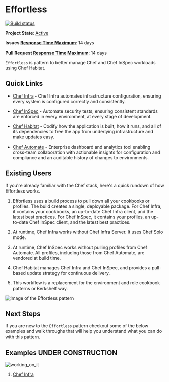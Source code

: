 # Effortless

[![Build status](https://badge.buildkite.com/7ed9be7c2b2a9f812f68e4f0fc654e0ac857e6e854d48caec1.svg?branch=master)](https://buildkite.com/chef/chef-effortless-master-habitat-build)

**Project State**: [Active](https://github.com/chef/chef-oss-practices/blob/master/repo-management/repo-states.md#active)

**Issues [Response Time Maximum](https://github.com/chef/chef-oss-practices/blob/master/repo-management/repo-states.md)**: 14 days

**Pull Request [Response Time Maximum](https://github.com/chef/chef-oss-practices/blob/master/repo-management/repo-states.md)**: 14 days

`Effortless` is pattern to better manage Chef and Chef InSpec workloads using Chef Habitat.

## Quick Links

- [Chef Infra](https://github.com/chef/chef) - Chef Infra automates infrastructure configuration, ensuring every system is configured correctly and consistently.

- [Chef InSpec](https://github.com/inspec/inspec) - Automate security tests, ensuring consistent standards are enforced in every environment, at every stage of development.

- [Chef Habitat](https://github.com/habitat-sh/habitat) - Codify how the application is built, how it runs, and all of its dependencies to free the app from underlying infrastructure and make updates easy.

- [Chef Automate](https://github.com/chef/automate) - Enterprise dashboard and analytics tool enabling cross-team collaboration with actionable insights for configuration and compliance and an auditable history of changes to environments.

## Existing Users

If you're already familiar with the Chef stack, here's a quick rundown of how Effortless works.

1. Effortless uses a build process to pull down all your cookbooks or profiles. The build creates a single, deployable package. For Chef Infra, it contains your cookbooks, an up-to-date Chef Infra client, and the latest best practices. For Chef InSpec, it contains your profiles, an up-to-date Chef InSpec client, and the latest best practices.

1. At runtime, Chef Infra works without Chef Infra Server. It uses Chef Solo mode.

1. At runtime, Chef InSpec works without pulling profiles from Chef Automate. All profiles, including those from Chef Automate, are vendored at build time.

1. Chef Habitat manages Chef Infra and Chef InSpec, and provides a pull-based update strategy for continuous delivery.

1. This workflow is a replacement for the environment and role cookbook patterns or Berkshelf way.

![Image of the Effortless pattern](/docs/effortless-graphic.png)

## Next Steps

If you are new to the `Effortless` pattern checkout some of the below examples and walk throughs that will help you understand what you can do with this pattern.

## Examples **UNDER CONSTRUCTION**
![working_on_it](https://media.giphy.com/media/3ov9jRPMChw9ZzVlUk/giphy.gif)
1. [Chef Infra](examples/effortless_config/README.md)
